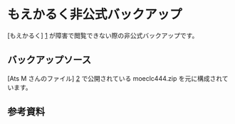 もえかるく非公式バックアップ
============================
[もえかるく] [1] が障害で閲覧できない際の非公式バックアップです。

バックアップソース
------------------
[Ats M さんのファイル] [2] で公開されている moeclc444.zip を元に構成されています。

参考資料
--------
[1]: http://uniuni.dfz.jp/moeclc4/      "もえかるく"
[2]: https://skydrive.live.com/?cid=9FBA2D4A9C93C6DD "Ats M さんのファイル"
